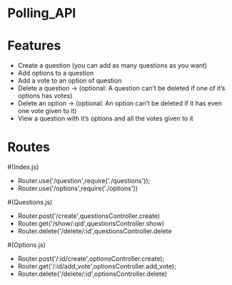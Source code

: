 # Polling_API

# Features
- Create a question (you can add as many questions as you want)
- Add options to a question
- Add a vote to an option of question
- Delete a question → (optional: A question can’t be deleted if one of it’s options has votes)
- Delete an option → (optional: An option can’t be deleted if it has even one vote given to it)
- View a question with it’s options and all the votes given to it


# Routes
#(Index.js)
- Router.use('/question',require('./questions'));
- Router.use('/options',require('./options'))

 #(Questions.js)
- Router.post('/create',questionsController.create)
- Router.get('/show/:qid',questionsController.show)
- Router.delete('/delete/:id',questionsController.delete

 #(Options.js)
- Router.post('/:id/create',optionsController.create);
- Router.get('/:id/add_vote',optionsController.add_vote);
- Router.delete('/delete/:id',optionsController.delete)



